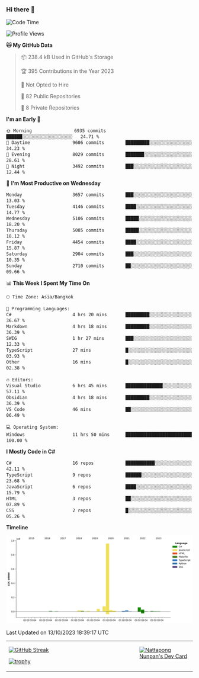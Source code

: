 ### Hi there 👋

<!--START_SECTION:waka-->
![Code Time](http://img.shields.io/badge/Code%20Time-771%20hrs%2013%20mins-blue)

![Profile Views](http://img.shields.io/badge/Profile%20Views-0-blue)

**🐱 My GitHub Data** 

> 📦 238.4 kB Used in GitHub's Storage 
 > 
> 🏆 395 Contributions in the Year 2023
 > 
> 🚫 Not Opted to Hire
 > 
> 📜 82 Public Repositories 
 > 
> 🔑 8 Private Repositories 
 > 
**I'm an Early 🐤** 

```text
🌞 Morning                6935 commits        ██████░░░░░░░░░░░░░░░░░░░   24.71 % 
🌆 Daytime                9606 commits        █████████░░░░░░░░░░░░░░░░   34.23 % 
🌃 Evening                8029 commits        ███████░░░░░░░░░░░░░░░░░░   28.61 % 
🌙 Night                  3492 commits        ███░░░░░░░░░░░░░░░░░░░░░░   12.44 % 
```
📅 **I'm Most Productive on Wednesday** 

```text
Monday                   3657 commits        ███░░░░░░░░░░░░░░░░░░░░░░   13.03 % 
Tuesday                  4146 commits        ████░░░░░░░░░░░░░░░░░░░░░   14.77 % 
Wednesday                5106 commits        █████░░░░░░░░░░░░░░░░░░░░   18.20 % 
Thursday                 5085 commits        █████░░░░░░░░░░░░░░░░░░░░   18.12 % 
Friday                   4454 commits        ████░░░░░░░░░░░░░░░░░░░░░   15.87 % 
Saturday                 2904 commits        ███░░░░░░░░░░░░░░░░░░░░░░   10.35 % 
Sunday                   2710 commits        ██░░░░░░░░░░░░░░░░░░░░░░░   09.66 % 
```


📊 **This Week I Spent My Time On** 

```text
🕑︎ Time Zone: Asia/Bangkok

💬 Programming Languages: 
C#                       4 hrs 20 mins       █████████░░░░░░░░░░░░░░░░   36.67 % 
Markdown                 4 hrs 18 mins       █████████░░░░░░░░░░░░░░░░   36.39 % 
SWIG                     1 hr 27 mins        ███░░░░░░░░░░░░░░░░░░░░░░   12.33 % 
TypeScript               27 mins             █░░░░░░░░░░░░░░░░░░░░░░░░   03.93 % 
Other                    16 mins             █░░░░░░░░░░░░░░░░░░░░░░░░   02.38 % 

🔥 Editors: 
Visual Studio            6 hrs 45 mins       ██████████████░░░░░░░░░░░   57.11 % 
Obsidian                 4 hrs 18 mins       █████████░░░░░░░░░░░░░░░░   36.39 % 
VS Code                  46 mins             ██░░░░░░░░░░░░░░░░░░░░░░░   06.49 % 

💻 Operating System: 
Windows                  11 hrs 50 mins      █████████████████████████   100.00 % 
```

**I Mostly Code in C#** 

```text
C#                       16 repos            ███████████░░░░░░░░░░░░░░   42.11 % 
TypeScript               9 repos             ██████░░░░░░░░░░░░░░░░░░░   23.68 % 
JavaScript               6 repos             ████░░░░░░░░░░░░░░░░░░░░░   15.79 % 
HTML                     3 repos             ██░░░░░░░░░░░░░░░░░░░░░░░   07.89 % 
CSS                      2 repos             █░░░░░░░░░░░░░░░░░░░░░░░░   05.26 % 
```



**Timeline**

![Lines of Code chart](https://raw.githubusercontent.com/aixasz/aixasz/main/assets/bar_graph.png)


 Last Updated on 13/10/2023 18:39:17 UTC
<!--END_SECTION:waka-->

<table>
<tr>
<td width="70%" valign="top">
 
 [![GitHub Streak](http://github-readme-streak-stats.herokuapp.com?user=aixasz&theme=github-dark&hide_border=true&date_format=%5BY%20%5DM%20j)](https://git.io/streak-stats)

 [![trophy](https://github-profile-trophy.vercel.app/?username=aixasz&theme=onedark)](https://github.com/ryo-ma/github-profile-trophy)
 </td>
<td width="30%" valign="top">
 
<a href="https://app.daily.dev/aixasz"><img src="https://api.daily.dev/devcards/403207936e6547c9a85ea449e9f3abe8.png?r=re8" alt="Nattapong Nunpan's Dev Card"/></a>

 </td>
</tr>
</table>
 
